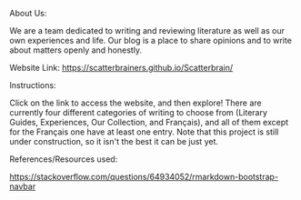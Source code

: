 About Us: 

We are a team dedicated to writing and reviewing literature as well as our own experiences and life. Our blog is a place to share opinions and to write about matters openly and honestly.

Website Link: <a href = "https://scatterbrainers.github.io/Scatterbrain/">https://scatterbrainers.github.io/Scatterbrain/</a>

Instructions:

Click on the link to access the website, and then explore! There are currently four different categories of writing to choose from (Literary Guides, Experiences, Our Collection, and Français), and all of them except for the Français one have at least one entry. Note that this project is still under construction, so it isn't the best it can be just yet.

References/Resources used:

https://stackoverflow.com/questions/64934052/rmarkdown-bootstrap-navbar
